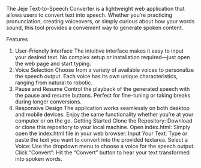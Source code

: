 The Jeje Text-to-Speech Converter is a lightweight web application that allows users to convert text into speech. Whether you’re practicing pronunciation, creating voiceovers, or simply curious about how your words sound, this tool provides a convenient way to generate spoken content.

Features
1. User-Friendly Interface
The intuitive interface makes it easy to input your desired text.
No complex setup or installation required—just open the web page and start typing.
2. Voice Selection
Choose from a variety of available voices to personalize the speech output.
Each voice has its own unique characteristics, ranging from natural to robotic.
3. Pause and Resume
Control the playback of the generated speech with the pause and resume buttons.
Perfect for fine-tuning or taking breaks during longer conversions.
4. Responsive Design
The application works seamlessly on both desktop and mobile devices.
Enjoy the same functionality whether you’re at your computer or on the go.
Getting Started
Clone the Repository: Download or clone this repository to your local machine.
Open index.html: Simply open the index.html file in your web browser.
Input Your Text: Type or paste the text you want to convert into the provided textarea.
Select a Voice: Use the dropdown menu to choose a voice for the speech output.
Click “Convert”: Hit the “Convert” button to hear your text transformed into spoken words.
